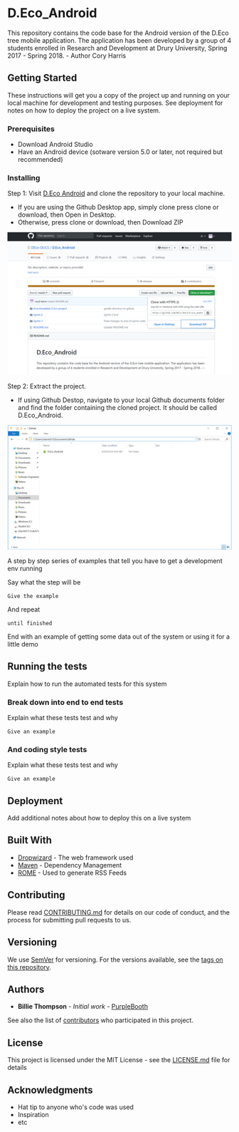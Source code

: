 # D.Eco_Android

This repository contains the code base for the Android version of the D.Eco tree mobile application. The application has been developed by a group of 4 students enrolled in Research and Development at Drury University, Spring 2017 - Spring 2018. - Author Cory Harris

## Getting Started

These instructions will get you a copy of the project up and running on your local machine for development and testing purposes. See deployment for notes on how to deploy the project on a live system.

### Prerequisites

  * Download Android Studio
  * Have an Android device (sotware version 5.0 or later, not required but recommended)

### Installing

Step 1: Visit [D.Eco Android](https://github.com/DEco-DUCS/D.Eco_Android "D.Eco Android repository") and clone the repository to your local machine.

  * If you are using the Github Desktop app, simply clone press clone or download, then Open in Desktop.
  * Otherwise, press clone or download, then Download ZIP
  
  
![](https://github.com/DEco-DUCS/D.Eco_Android/blob/master/images/download_repo.png)


Step 2: Extract the project.
  
  * If using Github Destop, navigate to your local Github documents folder and find the folder containing the cloned project. It should be called D.Eco_Android.
  
![](https://github.com/DEco-DUCS/D.Eco_Android/blob/master/images/github_local_folder.png)

A step by step series of examples that tell you have to get a development env running

Say what the step will be

```
Give the example
```

And repeat

```
until finished
```

End with an example of getting some data out of the system or using it for a little demo

## Running the tests

Explain how to run the automated tests for this system

### Break down into end to end tests

Explain what these tests test and why

```
Give an example
```

### And coding style tests

Explain what these tests test and why

```
Give an example
```

## Deployment

Add additional notes about how to deploy this on a live system

## Built With

* [Dropwizard](http://www.dropwizard.io/1.0.2/docs/) - The web framework used
* [Maven](https://maven.apache.org/) - Dependency Management
* [ROME](https://rometools.github.io/rome/) - Used to generate RSS Feeds

## Contributing

Please read [CONTRIBUTING.md](https://gist.github.com/PurpleBooth/b24679402957c63ec426) for details on our code of conduct, and the process for submitting pull requests to us.

## Versioning

We use [SemVer](http://semver.org/) for versioning. For the versions available, see the [tags on this repository](https://github.com/your/project/tags). 

## Authors

* **Billie Thompson** - *Initial work* - [PurpleBooth](https://github.com/PurpleBooth)

See also the list of [contributors](https://github.com/your/project/contributors) who participated in this project.

## License

This project is licensed under the MIT License - see the [LICENSE.md](LICENSE.md) file for details

## Acknowledgments

* Hat tip to anyone who's code was used
* Inspiration
* etc
